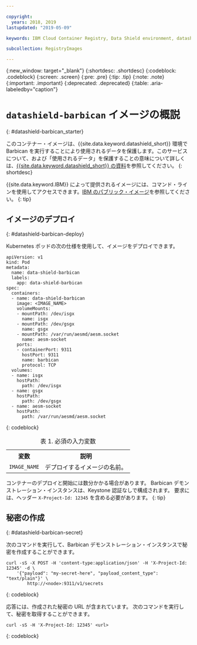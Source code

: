 ```yaml
---

copyright:
  years: 2018, 2019
lastupdated: "2019-05-09"

keywords: IBM Cloud Container Registry, Data Shield environment, datashield-barbican image, container image, barbican, Registry, data in use, memory encryption, intel sgx, fortanix,

subcollection: RegistryImages

---
```


{:new_window: target="_blank"}
{:shortdesc: .shortdesc}
{:codeblock: .codeblock}
{:screen: .screen}
{:pre: .pre}
{:tip: .tip}
{:note: .note}
{:important: .important}
{:deprecated: .deprecated}
{:table: .aria-labeledby="caption"}

# `datashield-barbican` イメージの概説
{: #datashield-barbican_starter}

このコンテナー・イメージは、{{site.data.keyword.datashield_short}} 環境で Barbican を実行することにより使用されるデータを保護します。このサービスについて、および「使用されるデータ」を保護することの意味について詳しくは、[{{site.data.keyword.datashield_short}} の資料](/docs/services/data-shield?topic=data-shield-about#about)を参照してください。
{: shortdesc}

{{site.data.keyword.IBM}} によって提供されるイメージには、コマンド・ラインを使用してアクセスできます。[IBM のパブリック・イメージ](/docs/services/Registry?topic=registry-public_images#public_images)を参照してください。
{: tip}

## イメージのデプロイ
{: #datashield-barbican-deploy}

Kubernetes ポッドの次の仕様を使用して、イメージをデプロイできます。

```
apiVersion: v1
kind: Pod
metadata:
  name: data-shield-barbican
  labels:
    app: data-shield-barbican
spec:
  containers:
  - name: data-shield-barbican
    image: <IMAGE_NAME>
    volumeMounts:
    - mountPath: /dev/isgx
      name: isgx
    - mountPath: /dev/gsgx
      name: gsgx
    - mountPath: /var/run/aesmd/aesm.socket
      name: aesm-socket
    ports:
    - containerPort: 9311
      hostPort: 9311
      name: barbican
      protocol: TCP
  volumes:
  - name: isgx
    hostPath:
      path: /dev/isgx
  - name: gsgx
    hostPath:
      path: /dev/gsgx
  - name: aesm-socket
    hostPath:
      path: /var/run/aesmd/aesm.socket
```
{: codeblock}

<table>
<caption>表 1. 必須の入力変数</caption>
  <tr>
    <th>変数</th>
    <th>説明</th>
  </tr>
  <tr>
    <td><code>IMAGE_NAME</code></td>
    <td>デプロイするイメージの名前。</td>
  </tr>
</table>

コンテナーのデプロイと開始には数分かかる場合があります。 Barbican デモンストレーション・インスタンスは、Keystone 認証なしで構成されます。 要求には、ヘッダー `X-Project-Id: 12345` を含める必要があります。
{: tip}

## 秘密の作成
{: #datashield-barbican-secret}

次のコマンドを実行して、Barbican デモンストレーション・インスタンスで秘密を作成することができます。

```
curl -sS -X POST -H 'content-type:application/json' -H 'X-Project-Id: 12345' -d \
    '{"payload": "my-secret-here", "payload_content_type": "text/plain"}' \
        http://<node>:9311/v1/secrets
```
{: codeblock}
    
応答には、作成された秘密の URL が含まれています。 次のコマンドを実行して、秘密を取得することができます。

```
curl -sS -H 'X-Project-Id: 12345' <url>
```
{: codeblock}
